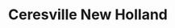 ---
title: "Ceresville New Holland"
url: /frederick/ceresville-new-holland/
shop: Landwirtschaftlich
---
